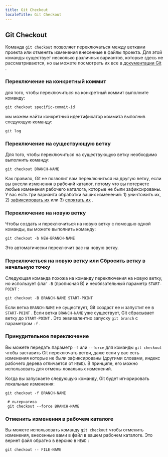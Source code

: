 ```yaml
---
title: Git Checkout
localeTitle: Git Checkout
---
```

## Git Checkout

Команда `git checkout` позволяет переключаться между ветками проекта или отменять изменения внесенные в файлы проекта. Для этой команды существует несколько различных вариантов, которые здесь не рассматриваются, но вы можете посмотреть их все в [документации Git](https://git-scm.com/docs/git-checkout) .

### Переключение на конкретный коммит

для того, чтобы переключиться на конкретный коммит выполните команду:

```shell
git checkout specific-commit-id 
```

мы можем найти конкретный идентификатор коммита выполнив следующую команду:

```shell
git log 
```

### Переключение на существующую ветку

Для того, чтобы переключиться на существующую ветку необходимо выполнить команду:

```shell
git checkout BRANCH-NAME 
```

Как правило, Git не позволит вам переключиться на другую ветку, если вы внесли изменения в рабочий каталог, потому что вы потеряете любые изменения рабочего каталога, которые не были зафиксированы. У вас есть три варианта обработки ваших изменений: 1) уничтожить их, 2) [зафиксировать их](https://guide.freecodecamp.org/git/git-commit/) или 3) [спрятать их](https://guide.freecodecamp.org/git/git-stash/) .

### Переключение на новую ветку

Чтобы создать и переключиться на новую ветку с помощью одной команды, вы можете выполнить команду:

```shell
git checkout -b NEW-BRANCH-NAME 
```

Это автоматически переключит вас на новую ветку.

### Переключеться на новую ветку или Сбросить ветку в начальную точку

Следующая команда похожа на команду переключения на новую ветку, но использует флаг `-B` (прописная B) и необязательный параметр `START-POINT` :

```shell
git checkout -B BRANCH-NAME START-POINT 
```

Если ветка `BRANCH-NAME` не существует, Git создаст ее и запустит ее в `START-POINT` . Если ветка `BRANCH-NAME` уже существует, Git сбрасывает ветку до `START-POINT` . Это эквивалентно запуску `git branch` с параметром `-f` .

### Принудительное переключение
Вы можете передать параметр `-f` или `--force` для команды `git checkout` чтобы заставить Git переключать ветви, даже если у вас есть  изменения которые не были зафиксированы (другими словами, индекс рабочего дерева отличается от `HEAD`). В принципе, его можно использовать для отмены локальных изменений.

Когда вы запускаете следующую команду, Git будет игнорировать локальные изменения:

```shell
git checkout -f BRANCH-NAME 
 
 # льтернатива 
 git checkout --force BRANCH-NAME 
```

### Отменить изменения в рабочем каталоге

Вы можете использовать команду `git checkout` чтобы отменить изменения, внесенные вами в файл в вашем рабочем каталоге. Это вернет файл обратно в версию в `HEAD` :

```shell
git checkout -- FILE-NAME 

```
